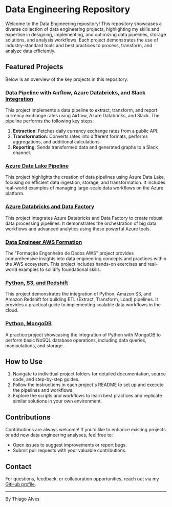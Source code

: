 # Data Engineering Repository

Welcome to the Data Engineering repository! This repository showcases a diverse collection of data engineering projects, highlighting my skills and expertise in designing, implementing, and optimizing data pipelines, storage solutions, and analysis workflows. Each project demonstrates the use of industry-standard tools and best practices to process, transform, and analyze data efficiently.

## Featured Projects

Below is an overview of the key projects in this repository:

### [Data Pipeline with Airflow, Azure Databricks, and Slack Integration](https://github.com/tmabgdata/Data-Engineering/tree/master/Airflow_Azure_Databricks_Pipeline)

This project implements a data pipeline to extract, transform, and report currency exchange rates using Airflow, Azure Databricks, and Slack. The pipeline performs the following key steps:

1. **Extraction**: Fetches daily currency exchange rates from a public API.
2. **Transformation**: Converts rates into different formats, performs aggregations, and additional calculations.
3. **Reporting**: Sends transformed data and generated graphs to a Slack channel.

### [Azure Data Lake Pipeline](https://github.com/tmabgdata/Data-Engineering/tree/master/Azure_Data_Lake_Pipeline)

This project highlights the creation of data pipelines using Azure Data Lake, focusing on efficient data ingestion, storage, and transformation. It includes real-world examples of managing large-scale data workflows on the Azure platform.

### [Azure Databricks and Data Factory](https://github.com/tmabgdata/Data-Engineering/tree/master/Azure_Databricks_DataFactory)

This project integrates Azure Databricks and Data Factory to create robust data processing pipelines. It demonstrates the orchestration of big data workflows and advanced analytics using these powerful Azure tools.


### [Data Engineer AWS Formation](https://github.com/tmabgdata/Data-Engineering/tree/master/Forma%C3%A7%C3%A3o%20Engenheiro%20de%20Dados%20AWS)

The "Formação Engenheiro de Dados AWS" project provides comprehensive insights into data engineering concepts and practices within the AWS ecosystem. This project includes hands-on exercises and real-world examples to solidify foundational skills.

### [Python, S3, and Redshift](https://github.com/tmabgdata/Data-Engineering/tree/master/Python_S3_Redshift)

This project demonstrates the integration of Python, Amazon S3, and Amazon Redshift for building ETL (Extract, Transform, Load) pipelines. It provides a practical guide to implementing scalable data workflows in the cloud.

### [Python, MongoDB](https://github.com/tmabgdata/Data-Engineering/tree/master/Python_%26_MongoDB)

A practice project showcasing the integration of Python with MongoDB to perform basic NoSQL database operations, including data queries, manipulations, and storage.

## How to Use

1. Navigate to individual project folders for detailed documentation, source code, and step-by-step guides.
2. Follow the instructions in each project's README to set up and execute the pipelines and workflows.
3. Explore the scripts and workflows to learn best practices and replicate similar solutions in your own environment.

## Contributions

Contributions are always welcome! If you'd like to enhance existing projects or add new data engineering analyses, feel free to:
- Open issues to suggest improvements or report bugs.
- Submit pull requests with your valuable contributions.

## Contact

For questions, feedback, or collaboration opportunities, reach out via my [GitHub profile](https://github.com/tmabgdata).

---

By Thiago Alves
